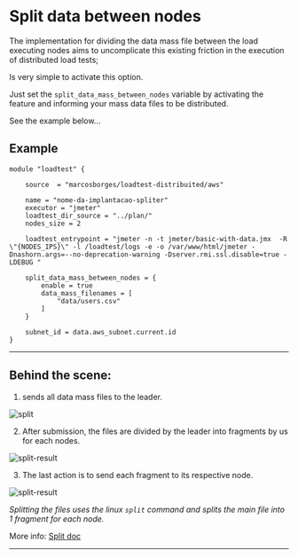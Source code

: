 # Split data between nodes
    
The implementation for dividing the data mass file between the load executing nodes aims to uncomplicate this existing friction in the execution of distributed load tests;

Is very simple to activate this option.

Just set the `split_data_mass_between_nodes` variable by activating the feature and informing your mass data files to be distributed.

See the example below...

## Example

```hcl
module "loadtest" {

    source  = "marcosborges/loadtest-distribuited/aws"
    
    name = "nome-da-implantacao-spliter"
    executor = "jmeter"
    loadtest_dir_source = "../plan/"
    nodes_size = 2
    
    loadtest_entrypoint = "jmeter -n -t jmeter/basic-with-data.jmx  -R \"{NODES_IPS}\" -l /loadtest/logs -e -o /var/www/html/jmeter -Dnashorn.args=--no-deprecation-warning -Dserver.rmi.ssl.disable=true -LDEBUG "

    split_data_mass_between_nodes = {
        enable = true
        data_mass_filenames = [
            "data/users.csv"
        ]
    }

    subnet_id = data.aws_subnet.current.id
}
```
---

## Behind the scene:

1. sends all data mass files to the leader.

![split](https://github.com/marcosborges/terraform-aws-loadtest-distribuited/raw/master/assets/split-cmd.png)

2. After submission, the files are divided by the leader into fragments by us for each nodes.

![split-result](https://github.com/marcosborges/terraform-aws-loadtest-distribuited/raw/master/assets/split-cmd-result.png)

3. The last action is to send each fragment to its respective node.

![split-result](https://github.com/marcosborges/terraform-aws-loadtest-distribuited/raw/master/assets/split-transfer.png)

*Splitting the files uses the linux `split` command and splits the main file into 1 fragment for each node.*

More info: [Split doc](https://man7.org/linux/man-pages/man1/split.1.html)

---